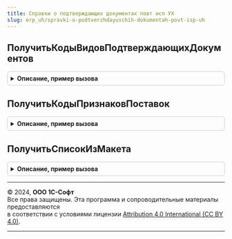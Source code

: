```yaml
---
title: Справки о подтверждающих документах повт исп УХ
slug: erp_uh/spravki-o-podtverzhdayuschih-dokumentah-povt-isp-uh
---
```



## ПолучитьКодыВидовПодтверждающихДокументов
<details style="margin: 1em 0; padding: 0.5em; border: 1px solid #ccc; border-radius: 6px;">

<summary style="font-weight: bold; cursor: pointer;">Описание, пример вызова</summary>

```bsl
// Получение классификаторов

Функция ПолучитьКодыВидовПодтверждающихДокументов() Экспорт
```

Пример вызова
```bsl
Результат = СправкиОПодтверждающихДокументахПовтИспУХ.ПолучитьКодыВидовПодтверждающихДокументов() 
```
</details>

## ПолучитьКодыПризнаковПоставок
<details style="margin: 1em 0; padding: 0.5em; border: 1px solid #ccc; border-radius: 6px;">

<summary style="font-weight: bold; cursor: pointer;">Описание, пример вызова</summary>

```bsl

Функция ПолучитьКодыПризнаковПоставок() Экспорт
```

Пример вызова
```bsl
Результат = СправкиОПодтверждающихДокументахПовтИспУХ.ПолучитьКодыПризнаковПоставок() 
```
</details>

## ПолучитьСписокИзМакета
<details style="margin: 1em 0; padding: 0.5em; border: 1px solid #ccc; border-radius: 6px;">

<summary style="font-weight: bold; cursor: pointer;">Описание, пример вызова</summary>

```bsl

Функция ПолучитьСписокИзМакета(ИмяМакета, ИмяОбласти) Экспорт
```

Пример вызова
```bsl
Результат = СправкиОПодтверждающихДокументахПовтИспУХ.ПолучитьСписокИзМакета(ИмяМакета, ИмяОбласти));
```
</details>

---

© 2024, **ООО 1С-Софт**  
Все права защищены. Эта программа и сопроводительные материалы предоставляются  
в соответствии с условиями лицензии [Attribution 4.0 International (CC BY 4.0)](https://creativecommons.org/licenses/by/4.0/legalcode).

---
